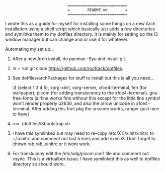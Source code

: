                                 ===========================
                                =        README.md        =
                                ===========================


I wrote this as a guide for myself for installing some things on a new Arch
installation using a shell script which basically just adds a few directories and
symlinks them to my dotfiles directory. It is mainly for setting up the I3
window manager but can change and or use it for whatever.


Automating my set up...


 1. After a new Arch install, do pacman -Syu and install git.

 2. In ~ run git clone https://github.com/roofrack/dotfiles.

 3. See dotfiles/archPackages for stuff to install but this is all you need...

     i3 (select 1 3 4 5),
     xorg-xinit,
     xorg-server,
     xfce4-terminal,
     feh (for wallpaper),
     picom (for adding translucency to the xfce4-terminal).
     gnu-free-fonts (airline works fine without this except for the little line symbol won't
      render properly u2630, and also the arrow unicode in xfce4-terminal. After adding this
      font pkg the unicode works,
     ranger (just nice to have)

 4. run ./dotfiles/i3bootstrap.sh

 5. I have this symlinked but may need to re-copy /etc/X11/xinit/xinitrc to
     ~/.xinitrc and comment out last 5 lines and add exec i3. Dont forget to
     chown rob:rob .xinitrc or it wont work.

 6. For transluceny edit the /etc/xdg/picom.conf file and comment out vsync. This is a
    virtualbox issue. I have symlinked this as well to dotfiles directory so should work.
